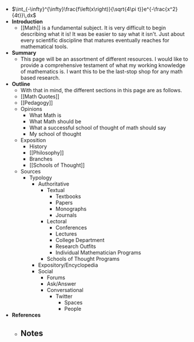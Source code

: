 - $\int_{-\infty}^{\infty}\frac{f\left(x\right)}{\sqrt{4\pi t}}e^{-\frac{x^2}{4t}}\,dx$
- **Introduction**
	- [[Math]] is a fundamental subject. It is very difficult to begin describing what it is! It was be easier to say what it isn't. Just about every scientific discipline that matures eventually reaches for mathematical tools.
- **Summary**
	- This page will be an assortment of different resources. I would like to provide a comprehensive testament of what my working knowledge of mathematics is. I want this to be the last-stop shop for any math based research.
- **Outline**
	- With that in mind, the different sections in this page are as follows.
	- [[Math Quotes]]
	- [[Pedagogy]]
	- Opinions
		- What Math is
		- What Math should be
		- What a successful school of thought of math should say
		- My school of thought
	- Exposition
		- History
		- [[Philosophy]]
		- Branches
		- [[Schools of Thought]]
	- Sources
		- Typology
			- Authoritative
				- Textual
					- Textbooks
					- Papers
					- Monographs
					- Journals
				- Lectoral
					- Conferences
					- Lectures
					- College Department
					- Research Outfits
					- Individual Mathematician Programs
				- Schools of Thought Programs
			- Expository/Encyclopedia
			- Social
				- Forums
				- Ask/Answer
				- Conversational
					- Twitter
						- Spaces
						- People
- **References**
	- Notes
		-